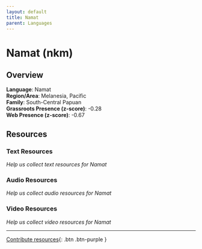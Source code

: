 ```yaml
---
layout: default
title: Namat
parent: Languages
---
```


# Namat (nkm)

## Overview

**Language**: Namat  
**Region/Area**: Melanesia, Pacific  
**Family**: South-Central Papuan  
**Grassroots Presence (z-score)**: -0.28  
**Web Presence (z-score)**: -0.67  

## Resources

### Text Resources
*Help us collect text resources for Namat*

### Audio Resources
*Help us collect audio resources for Namat*

### Video Resources
*Help us collect video resources for Namat*

---

[Contribute resources](https://forms.office.com/e/1SfLJx3u1r){: .btn .btn-purple }
